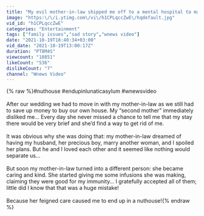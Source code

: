 ```yaml
---
title: "My evil mother-in-law shipped me off to a mental hospital to make her son marry another woman"
image: "https:\/\/i.ytimg.com\/vi\/h1CPLqccZwE\/hqdefault.jpg"
vid_id: "h1CPLqccZwE"
categories: "Entertainment"
tags: ["family issues","sad story","wnews video"]
date: "2021-10-19T18:40:34+03:00"
vid_date: "2021-10-19T13:00:17Z"
duration: "PT8M4S"
viewcount: "10851"
likeCount: "536"
dislikeCount: "7"
channel: "Wnews Video"
---
```

{% raw %}#nuthouse #endupinlunaticasylum #wnewsvideo<br /><br />After our wedding we had to move in with my mother-in-law as we still had to save up money to buy our own house. My “second mother” immediately disliked me…  Every day she never missed a chance to tell me that my stay there would be very brief and she’d find a way to get rid of me.<br /><br />It was obvious why she was doing that: my mother-in-law dreamed of having my husband, her precious boy, marry another woman, and I spoiled her plans. But he and I loved each other and it seemed like nothing would separate us…<br /><br />But soon my mother-in-law turned into a different person: she became caring and kind.  She started giving me some infusions she was making, claiming they were good for my immunity… I gratefully accepted all of them; little did I know that that was a huge mistake!<br /><br />Because her feigned care caused me to end up in a nuthouse!{% endraw %}
